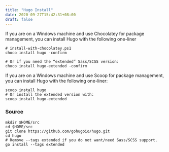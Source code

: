 ```yaml
---
title: "Hugo Install"
date: 2020-09-27T15:42:31+08:00
draft: false
---
```



If you are on a Windows machine and use Chocolatey for package management, you can install Hugo with the following one-liner

```shell
# install-with-chocolatey.ps1
choco install hugo -confirm

# Or if you need the “extended” Sass/SCSS version:
choco install hugo-extended -confirm
```

If you are on a Windows machine and use Scoop for package management, you can install Hugo with the following one-liner:

```shell
scoop install hugo
# Or install the extended version with:
scoop install hugo-extended
```

### Source

```shell
mkdir $HOME/src
cd $HOME/src
git clone https://github.com/gohugoio/hugo.git
cd hugo
# Remove --tags extended if you do not want/need Sass/SCSS support.
go install --tags extended
```
